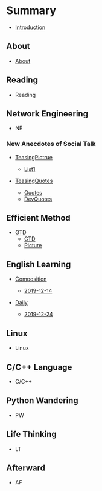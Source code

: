 # Summary

* [Introduction](README.md)

## About
* [About](About/about.md)

## Reading
* Reading

## Network Engineering
* NE

### New Anecdotes of Social Talk

* [TeasingPictrue](New_Anecdotes_of_Social_Talk/TeasingPictures/README.md)
  * [List1](New_Anecdotes_of_Social_Talk/TeasingPictures/List1.md)

* [TeasingQuotes](New_Anecdotes_of_Social_Talk/TeasingQuotes/README.md)
  * [Quotes](New_Anecdotes_of_Social_Talk/TeasingQuotes/Quotes.md)
  * [DevQuotes](New_Anecdotes_of_Social_Talk/TeasingQuotes/DevQuotes.md)

## Efficient Method

* [GTD](Efficient_Method/GTD/README.md)
    * [GTD](Efficient_Method/GTD/GTD.md)
    * [Picture](Efficient_Method/GTD/Picture.md)

## English Learning
* [Composition](English_Learning/Composition/README.md)
    * [2019-12-14](English_Learning/Composition/2019-12-14.md)

* [Daily](English_Learning/Daily/README.md)
  * [2019-12-24](English_Learning/Daily/2019-12-24.md)

## Linux

* Linux

## C/C++ Language
* C/C++

## Python Wandering
* PW

## Life Thinking
* LT

## Afterward
* AF

